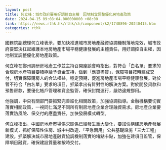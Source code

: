 ```yaml
---
layout: post
title: 何立峰：城市政府要用好調控自主權　因地制宜調整優化房地產政策
date: 2024-04-15 09:08:04.000000000 +08:00
link: https://news.rthk.hk/rthk/ch/component/k2/1748896-20240415.htm
categories: rthk
---
```


國務院副總理何立峰表示，要加快推進城市房地產融資協調機制落地見效，城市政府要堅決扛起維護本地房地產市場平穩健康發展的主體責任，用好調控自主權，因地制宜調整優化房地產政策。

何立峰在鄭州調研房地產工作並主持召開座談會時指出，對符合「白名單」要求的合規房地產項目要積極給予資金支持，做到「應貸盡貸」，保障項目按時建成交付，切實保障購房人的合法權益，穩定預期，促進房地產市場平穩健康發展。對於暫不符合「白名單」要求的項目，抓緊拿出有針對性的解決方案。對於開發貸款和預售房款，要優化帳戶管理和資金監管，確保封閉運行，嚴防違規挪用。

他強調，中央有關部門要抓緊完善細化相關政策，加強協調指導。金融機構要切實落實相關政策，一視同仁滿足不同所有制房地產企業合理融資需求。房地產企業要落實防風險、保交付的應盡責任，加快發展模式轉型。

何立峰指出，中國房地產市場供求關係已經發生重大變化，要加快構建房地產發展新模式，抓好保障性住房、城中村改造、「平急兩用」公共基礎設施「三大工程」建設，抓緊解決城市房地產融資協調機制落實的堵點卡點，加強在建項目監管，保障項目融資，確保建設質量和按時交付。
